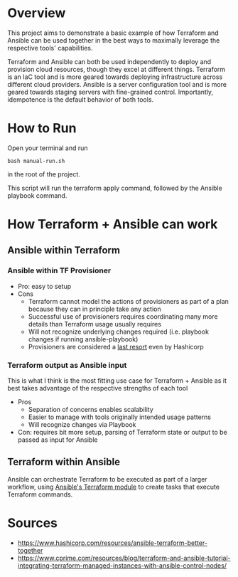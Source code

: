 # Overview
This project aims to demonstrate a basic example of how Terraform and Ansible can be used together in the best ways to maximally leverage the respective tools' capabilities.

Terraform and Ansible can both be used independently to deploy and provision cloud resources, though they excel at different things. Terraform is an IaC tool and is more geared towards deploying infrastructure across different cloud providers. Ansible is a server configuration tool and is more geared towards staging servers with fine-grained control. Importantly, idempotence is the default behavior of both tools.

# How to Run
Open your terminal and run

`bash manual-run.sh`

in the root of the project.

This script will run the terraform apply command, followed by the Ansible playbook command.

# How Terraform + Ansible can work
## Ansible within Terraform
### Ansible within TF Provisioner
- Pro: easy to setup
- Cons
    - Terraform cannot model the actions of provisioners as part of a plan because they can in principle take any action
    - Successful use of provisioners requires coordinating many more details than Terraform usage usually requires
    - Will not recognize underlying changes required (i.e. playbook changes if running ansible-playbook)
    - Provisioners are considered a [last resort](https://developer.hashicorp.com/terraform/language/resources/provisioners/syntax
) even by Hashicorp 
### Terraform output as Ansible input
This is what I think is the most fitting use case for Terraform + Ansible as it best takes advantage of the respective strengths of each tool
- Pros
    - Separation of concerns enables scalability
    - Easier to manage with tools originally intended usage patterns
    - Will recognize changes via Playbook
- Con: requires bit more setup, parsing of Terraform state or output to be passed as input for Ansible
## Terraform within Ansible
Ansible can orchestrate Terraform to be executed as part of a larger workflow, using [Ansible's Terraform module](https://docs.ansible.com/ansible/latest/collections/community/general/terraform_module.html) to create tasks that execute Terraform commands.

# Sources
- https://www.hashicorp.com/resources/ansible-terraform-better-together
- https://www.cprime.com/resources/blog/terraform-and-ansible-tutorial-integrating-terraform-managed-instances-with-ansible-control-nodes/